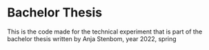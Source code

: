 # Bachelor Thesis
This is the code made for the technical experiment that is part of the bachelor thesis written by Anja Stenbom, year 2022, spring 

